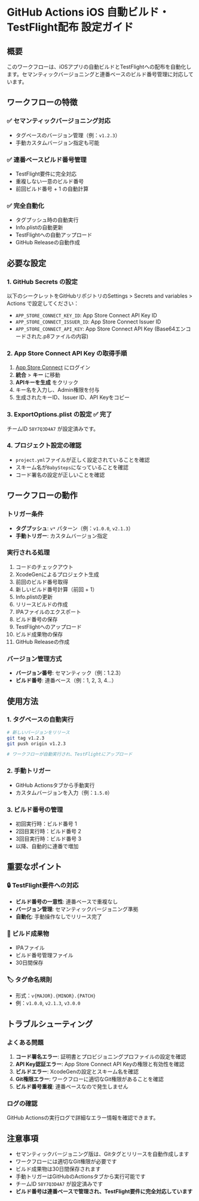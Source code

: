 # GitHub Actions iOS 自動ビルド・TestFlight配布 設定ガイド

## 概要
このワークフローは、iOSアプリの自動ビルドとTestFlightへの配布を自動化します。セマンティックバージョニングと連番ベースのビルド番号管理に対応しています。

## ワークフローの特徴

### ✅ **セマンティックバージョニング対応**
- タグベースのバージョン管理（例：`v1.2.3`）
- 手動カスタムバージョン指定も可能

### ✅ **連番ベースビルド番号管理**
- TestFlight要件に完全対応
- 重複しない一意のビルド番号
- 前回ビルド番号 + 1 の自動計算

### ✅ **完全自動化**
- タグプッシュ時の自動実行
- Info.plistの自動更新
- TestFlightへの自動アップロード
- GitHub Releaseの自動作成

## 必要な設定

### 1. GitHub Secrets の設定
以下のシークレットをGitHubリポジトリのSettings > Secrets and variables > Actions で設定してください：

- `APP_STORE_CONNECT_KEY_ID`: App Store Connect API Key ID
- `APP_STORE_CONNECT_ISSUER_ID`: App Store Connect Issuer ID  
- `APP_STORE_CONNECT_API_KEY`: App Store Connect API Key (Base64エンコードされた.p8ファイルの内容)

### 2. App Store Connect API Key の取得手順
1. [App Store Connect](https://appstoreconnect.apple.com/) にログイン
2. **統合** > **キー** に移動
3. **APIキーを生成** をクリック
4. キー名を入力し、Admin権限を付与
5. 生成されたキーID、Issuer ID、API Keyをコピー

### 3. ExportOptions.plist の設定 ✅ **完了**
チームID `58Y7Q3D4A7` が設定済みです。

### 4. プロジェクト設定の確認
- `project.yml`ファイルが正しく設定されていることを確認
- スキーム名が`BabySteps`になっていることを確認
- コード署名の設定が正しいことを確認

## ワークフローの動作

### トリガー条件
- **タグプッシュ**: `v*` パターン（例：`v1.0.0`, `v2.1.3`）
- **手動トリガー**: カスタムバージョン指定

### 実行される処理
1. コードのチェックアウト
2. XcodeGenによるプロジェクト生成
3. 前回のビルド番号取得
4. 新しいビルド番号計算（前回 + 1）
5. Info.plistの更新
6. リリースビルドの作成
7. IPAファイルのエクスポート
8. ビルド番号の保存
9. TestFlightへのアップロード
10. ビルド成果物の保存
11. GitHub Releaseの作成

### バージョン管理方式
- **バージョン番号**: セマンティック（例：1.2.3）
- **ビルド番号**: 連番ベース（例：1, 2, 3, 4...）

## 使用方法

### 1. タグベースの自動実行
```bash
# 新しいバージョンをリリース
git tag v1.2.3
git push origin v1.2.3

# ワークフローが自動実行され、TestFlightにアップロード
```

### 2. 手動トリガー
- GitHub Actionsタブから手動実行
- カスタムバージョンを入力（例：`1.5.0`）

### 3. ビルド番号の管理
- 初回実行時：ビルド番号 1
- 2回目実行時：ビルド番号 2
- 3回目実行時：ビルド番号 3
- 以降、自動的に連番で増加

## 重要なポイント

### 🔒 **TestFlight要件への対応**
- **ビルド番号の一意性**: 連番ベースで重複なし
- **バージョン管理**: セマンティックバージョニング準拠
- **自動化**: 手動操作なしでリリース完了

### 📱 **ビルド成果物**
- IPAファイル
- ビルド番号管理ファイル
- 30日間保存

### 🏷️ **タグ命名規則**
- 形式：`v{MAJOR}.{MINOR}.{PATCH}`
- 例：`v1.0.0`, `v2.1.3`, `v3.0.0`

## トラブルシューティング

### よくある問題
1. **コード署名エラー**: 証明書とプロビジョニングプロファイルの設定を確認
2. **API Key認証エラー**: App Store Connect API Keyの権限と有効性を確認
3. **ビルドエラー**: XcodeGenの設定とスキーム名を確認
4. **Git権限エラー**: ワークフローに適切なGit権限があることを確認
5. **ビルド番号重複**: 連番ベースなので発生しません

### ログの確認
GitHub Actionsの実行ログで詳細なエラー情報を確認できます。

## 注意事項
- セマンティックバージョニング版は、Gitタグとリリースを自動作成します
- ワークフローには適切なGit権限が必要です
- ビルド成果物は30日間保存されます
- 手動トリガーはGitHubのActionsタブから実行可能です
- チームID `58Y7Q3D4A7` が設定済みです
- **ビルド番号は連番ベースで管理され、TestFlight要件に完全対応しています**